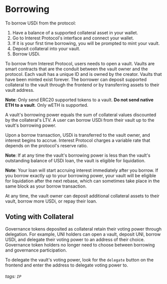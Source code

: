 # Borrowing

To borrow USDi from the protocol:
1. Have a balance of a supported collateral asset in your wallet.
2. Go to Interest Protocol's interface and connect your wallet.
3. If it is your first time borrowing, you will be prompted to mint your vault.
4. Deposit collateral into your vault.
5. Borrow USDi.

To borrow from Interest Protocol, users needs to open a vault. Vaults are smart contracts that are the conduit between the vault owner and the protocol. Each vault has a unique ID and is owned by the creator. Vaults that have been minted exist forever. The borrower can deposit supported collateral to the vault through the frontend or by transferring assets to their vault address.

**Note**: Only send ERC20 supported tokens to a vault. **Do not send native ETH to a vault**. Only wETH is supported.

A vault's borrowing power equals the sum of collateral values discounted by the collateral's LTV. A user can borrow USDi from their vault up to the vault's borrowing power.

Upon a borrow transaction, USDi is transferred to the vault owner, and interest begins to accrue. Interest Protocol charges a variable rate that depends on the protocol's reserve ratio.

**Note**: If at any time the vault's borrowing power is less than the vault's outstanding balance of USDi loan, the vault is eligible for liquidation.

**Note**: Your loan will start accruing interest immediately after you borrow. If you borrow exactly up to your borrowing power, your vault will be eligible for liquidation after the next rebase, which can sometimes take place in the same block as your borrow transaction.

At any time, the vault owner can deposit additional collateral assets to their vault, borrow more USDi, or repay their loan.

## Voting with Collateral
Governance tokens deposited as collateral retain their voting power through delegation. For example, UNI holders can open a vault, deposit UNI, borrow USDi, and delegate their voting power to an address of their choice. Governance token holders no longer need to choose between borrowing and governance participation.

To delegate the vault's voting power, look for the `delegate` button on the frontend and enter the address to delegate voting power to.



###### tags: `IP`

